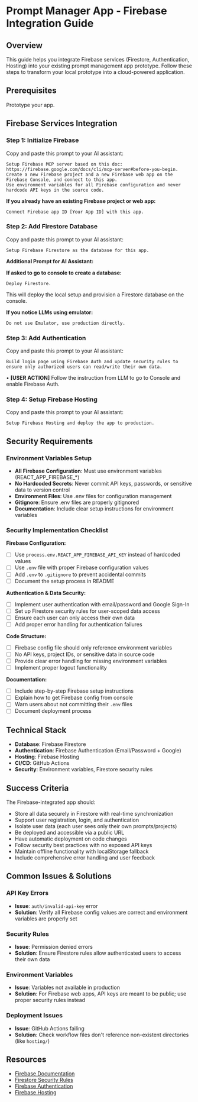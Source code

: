 # Prompt Manager App - Firebase Integration Guide

## Overview

This guide helps you integrate Firebase services (Firestore, Authentication, Hosting) into your existing prompt management app prototype. Follow these steps to transform your local prototype into a cloud-powered application.

## Prerequisites

Prototype your app.

## Firebase Services Integration

### Step 1: Initialize Firebase

Copy and paste this prompt to your AI assistant:

```
Setup Firebase MCP server based on this doc: https://firebase.google.com/docs/cli/mcp-server#before-you-begin.
Create a new Firebase project and a new Firebase web app on the Firebase Console, and connect to this app. 
Use environment variables for all Firebase configuration and never hardcode API keys in the source code.
```

**If you already have an existing Firebase project or web app:**

```
Connect Firebase app ID [Your App ID] with this app.
```

### Step 2: Add Firestore Database

Copy and paste this prompt to your AI assistant:

```
Setup Firebase Firestore as the database for this app.
```

**Additional Prompt for AI Assistant:**

**If asked to go to console to create a database:**

```
Deploy Firestore.
```
This will deploy the local setup and provision a Firestore database on the console.

**If you notice LLMs using emulator:**

```
Do not use Emulator, use production directly.
```

### Step 3: Add Authentication

Copy and paste this prompt to your AI assistant:

```
Build login page using Firebase Auth and update security rules to ensure only authorized users can read/write their own data.
```

• **[USER ACTION]** Follow the instruction from LLM to go to Console and enable Firebase Auth.

### Step 4: Setup Firebase Hosting

Copy and paste this prompt to your AI assistant:

```
Setup Firebase Hosting and deploy the app to production.
```

## Security Requirements

### Environment Variables Setup
- **All Firebase Configuration**: Must use environment variables (REACT_APP_FIREBASE_*)
- **No Hardcoded Secrets**: Never commit API keys, passwords, or sensitive data to version control
- **Environment Files**: Use .env files for configuration management
- **Gitignore**: Ensure .env files are properly gitignored
- **Documentation**: Include clear setup instructions for environment variables

### Security Implementation Checklist

**Firebase Configuration:**
- [ ] Use `process.env.REACT_APP_FIREBASE_API_KEY` instead of hardcoded values
- [ ] Use `.env` file with proper Firebase configuration values
- [ ] Add `.env` to `.gitignore` to prevent accidental commits
- [ ] Document the setup process in README

**Authentication & Data Security:**
- [ ] Implement user authentication with email/password and Google Sign-In
- [ ] Set up Firestore security rules for user-scoped data access
- [ ] Ensure each user can only access their own data
- [ ] Add proper error handling for authentication failures

**Code Structure:**
- [ ] Firebase config file should only reference environment variables
- [ ] No API keys, project IDs, or sensitive data in source code
- [ ] Provide clear error handling for missing environment variables
- [ ] Implement proper logout functionality

**Documentation:**
- [ ] Include step-by-step Firebase setup instructions
- [ ] Explain how to get Firebase config from console
- [ ] Warn users about not committing their `.env` files
- [ ] Document deployment process

## Technical Stack

- **Database**: Firebase Firestore
- **Authentication**: Firebase Authentication (Email/Password + Google)
- **Hosting**: Firebase Hosting
- **CI/CD**: GitHub Actions
- **Security**: Environment variables, Firestore security rules

## Success Criteria

The Firebase-integrated app should:
- Store all data securely in Firestore with real-time synchronization
- Support user registration, login, and authentication
- Isolate user data (each user sees only their own prompts/projects)
- Be deployed and accessible via a public URL
- Have automatic deployment on code changes
- Follow security best practices with no exposed API keys
- Maintain offline functionality with localStorage fallback
- Include comprehensive error handling and user feedback

## Common Issues & Solutions

### API Key Errors
- **Issue**: `auth/invalid-api-key` error
- **Solution**: Verify all Firebase config values are correct and environment variables are properly set

### Security Rules
- **Issue**: Permission denied errors
- **Solution**: Ensure Firestore rules allow authenticated users to access their own data

### Environment Variables
- **Issue**: Variables not available in production
- **Solution**: For Firebase web apps, API keys are meant to be public; use proper security rules instead

### Deployment Issues
- **Issue**: GitHub Actions failing
- **Solution**: Check workflow files don't reference non-existent directories (like `hosting/`)

## Resources

- [Firebase Documentation](https://firebase.google.com/docs)
- [Firestore Security Rules](https://firebase.google.com/docs/firestore/security/get-started)
- [Firebase Authentication](https://firebase.google.com/docs/auth)
- [Firebase Hosting](https://firebase.google.com/docs/hosting)